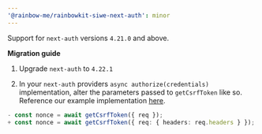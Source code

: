 ```yaml
---
'@rainbow-me/rainbowkit-siwe-next-auth': minor
---
```


Support for `next-auth` versions `4.21.0` and above.

**Migration guide**

1. Upgrade `next-auth` to `4.22.1`

2. In your `next-auth` providers `async authorize(credentials)` implementation, alter the parameters passed to `getCsrfToken` like so. Reference our example implementation [here](https://github.com/rainbow-me/rainbowkit/tree/main/examples/with-next-siwe-next-auth).

```ts
- const nonce = await getCsrfToken({ req });
+ const nonce = await getCsrfToken({ req: { headers: req.headers } });
```
